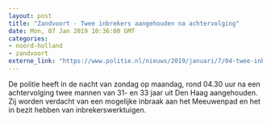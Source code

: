 ```yaml
---
layout: post
title: "Zandvoort - Twee inbrekers aangehouden na achtervolging"
date: Mon, 07 Jan 2019 10:36:00 GMT
categories: 
- noord-holland 
- zandvoort 
externe_link: "https://www.politie.nl/nieuws/2019/januari/7/04-twee-inbrekers-aangehouden-na-achtervolging.html"
---
```


De politie heeft in de nacht van zondag op maandag, rond 04.30 uur na een achtervolging twee mannen van 31- en 33 jaar uit Den Haag aangehouden. Zij worden verdacht van een mogelijke inbraak aan het Meeuwenpad en het in bezit hebben van inbrekerswerktuigen.
